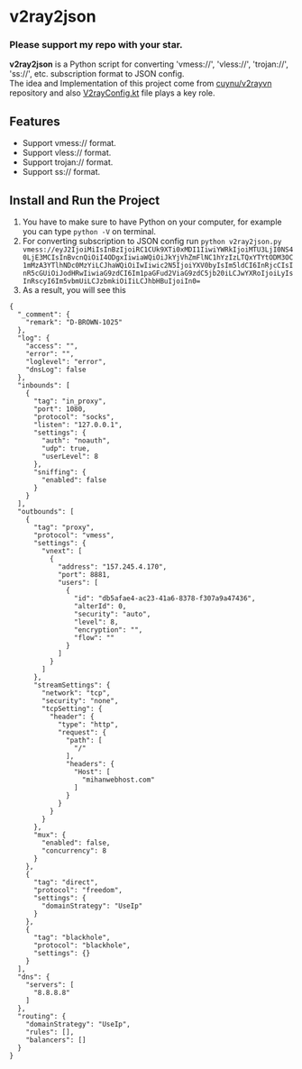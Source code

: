 # v2ray2json
### Please support my repo with your star.
**v2ray2json** is a Python script for converting 'vmess://', 'vless://', 'trojan://', 'ss://', etc. subscription format to JSON config.
<br/>
The idea and Implementation of this project come from [cuynu/v2rayvn](https://github.com/cuynu/v2rayvn) repository and also [V2rayConfig.kt](https://github.com/cuynu/v2rayvn/blob/master/src/app/src/main/kotlin/com/v2ray/ang/dto/V2rayConfig.kt) file plays a key role.

## Features
- Support vmess:// format.
- Support vless:// format.
- Support trojan:// format.
- Support ss:// format.

## Install and Run the Project
1. You have to make sure to have Python on your computer, for example you can type `python -V` on terminal.
2. For converting subscription to JSON config run `python v2ray2json.py vmess://eyJ2IjoiMiIsInBzIjoiRC1CUk9XTi0xMDI1IiwiYWRkIjoiMTU3LjI0NS40LjE3MCIsInBvcnQiOiI4ODgxIiwiaWQiOiJkYjVhZmFlNC1hYzIzLTQxYTYtODM3OC1mMzA3YTlhNDc0MzYiLCJhaWQiOiIwIiwic2N5IjoiYXV0byIsIm5ldCI6InRjcCIsInR5cGUiOiJodHRwIiwiaG9zdCI6Im1paGFud2ViaG9zdC5jb20iLCJwYXRoIjoiLyIsInRscyI6Im5vbmUiLCJzbmkiOiIiLCJhbHBuIjoiIn0=`
3. As a result, you will see this
```
{
  "_comment": {
    "remark": "D-BROWN-1025"
  },
  "log": {
    "access": "",
    "error": "",
    "loglevel": "error",
    "dnsLog": false
  },
  "inbounds": [
    {
      "tag": "in_proxy",
      "port": 1080,
      "protocol": "socks",
      "listen": "127.0.0.1",
      "settings": {
        "auth": "noauth",
        "udp": true,
        "userLevel": 8
      },
      "sniffing": {
        "enabled": false
      }
    }
  ],
  "outbounds": [
    {
      "tag": "proxy",
      "protocol": "vmess",
      "settings": {
        "vnext": [
          {
            "address": "157.245.4.170",
            "port": 8881,
            "users": [
              {
                "id": "db5afae4-ac23-41a6-8378-f307a9a47436",
                "alterId": 0,
                "security": "auto",
                "level": 8,
                "encryption": "",
                "flow": ""
              }
            ]
          }
        ]
      },
      "streamSettings": {
        "network": "tcp",
        "security": "none",
        "tcpSetting": {
          "header": {
            "type": "http",
            "request": {
              "path": [
                "/"
              ],
              "headers": {
                "Host": [
                  "mihanwebhost.com"
                ]
              }
            }
          }
        }
      },
      "mux": {
        "enabled": false,
        "concurrency": 8
      }
    },
    {
      "tag": "direct",
      "protocol": "freedom",
      "settings": {
        "domainStrategy": "UseIp"
      }
    },
    {
      "tag": "blackhole",
      "protocol": "blackhole",
      "settings": {}
    }
  ],
  "dns": {
    "servers": [
      "8.8.8.8"
    ]
  },
  "routing": {
    "domainStrategy": "UseIp",
    "rules": [],
    "balancers": []
  }
}
```
